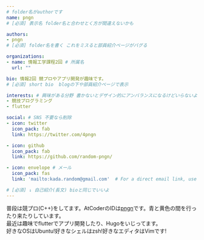```yaml
---
# folder名がauthorです
name: pngn
# [必須] 表示名 folder名と合わせとく方が間違えないかも

authors:
- pngn
# [必須] folder名を書く これをミスると部員紹介ページがバグる

organizations:
- name: 情報工学課程2回 # 所属名
  url: ""

bio: 情報2回 競プロやアプリ開発が趣味です。
# [必須] short bio  blogの下や部員紹介ページで表示

interests: # 興味がある分野 書かないとデザイン的にアンバランスになるけどいらないよなぁ
- 競技プログラミング
- flutter

social: # SNS 不要なら削除
- icon: twitter
  icon_pack: fab
  link: https://twitter.com/4pngn

- icon: github
  icon_pack: fab
  link: https://github.com/random-pngn/

- icon: envelope # メール
  icon_pack: fas
  link: 'mailto:kada.random@gmail.com'  # For a direct email link, use "mailto:test@example.org".

# [必須] ↓ 自己紹介(長文) bioと同じでいいよ
---
```

普段は競プロ(C++)をしてます。AtCoderのIDは[pngn](https://atcoder.jp/users/pngn)です。青と黄色の間を行ったり来たりしています。  
最近は趣味でflutterでアプリ開発したり、Hugoをいじってます。  
好きなOSはUbuntu!好きなシェルはzsh!好きなエディタはVimです!  
